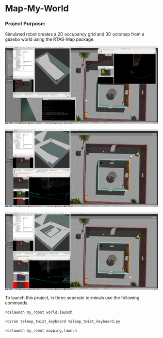 # Map-My-World

### Project Purpose:
Simulated robot creates a 2D occupancy grid and 3D octomap from a gazebo world using the RTAB-Map package.

![](/pictures/mapping1.png)

![](/pictures/mapping2.png)

![](/pictures/mapping3.png)


To launch this project, in three seperate terminals use the following commands.
```
roslaunch my_robot world.launch
```

```
rosrun teleop_twist_keyboard teleop_twist_keyboard.py
```

```
roslaunch my_robot mapping.launch
```
